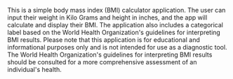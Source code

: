 This is a simple body mass index (BMI) calculator application. The user can input their weight in Kilo Grams and height in inches, and the app will calculate and display their BMI. The application also includes a categorical label based on the World Health Organization's guidelines for interpreting BMI results.
Please note that this application is for educational and informational purposes only and is not intended for use as a diagnostic tool. The World Health Organization's guidelines for interpreting BMI results should be consulted for a more comprehensive assessment of an individual's health.
